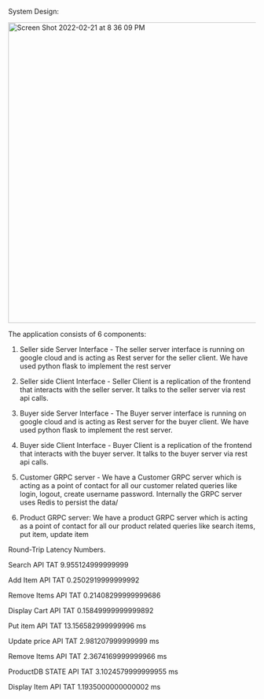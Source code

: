 System Design:

<img width="611" alt="Screen Shot 2022-02-21 at 8 36 09 PM" src="https://user-images.githubusercontent.com/26001477/155058564-629b43a2-9b9e-4303-9fd2-5aaa85f18f77.png">


The application consists of 6 components:

1. Seller side Server Interface -  The seller server interface is running on google cloud and is acting as Rest server for the seller client. We have used python flask to implement the rest server


2. Seller side Client Interface - Seller Client is a replication of the frontend that interacts with the seller server. It talks to the seller server via rest api calls. 

3. Buyer side Server Interface - The Buyer server interface is running on google cloud and is acting as Rest server for the buyer client. We have used python flask to implement the rest server. 

4. Buyer side Client Interface - Buyer Client is a replication of the frontend that interacts with the buyer server. It talks to the buyer server via rest api calls. 

5. Customer GRPC server -  We have a Customer GRPC server which is acting as a point of contact for all our customer related queries like login, logout, create username password. Internally the GRPC server uses Redis to persist the data/

6. Product GRPC server: We have a product GRPC server which is acting as a point of contact for all our product related queries like search items, put item, update item


Round-Trip Latency Numbers.

<!-- Buyer Client-Server integrations round-trip latency numbers -->

Search API TAT 9.955124999999999

Add Item API TAT 0.2502919999999992

Remove Items API TAT 0.21408299999999686

Display Cart API TAT 0.15849999999999892


<!-- Seller Client-Server integrations round-trip latency numbers -->

Put item API TAT 13.156582999999996 ms

Update price API TAT 2.981207999999999 ms

Remove Items API TAT 2.3674169999999966 ms

ProductDB STATE API TAT 3.1024579999999955 ms

Display Item API TAT 1.1935000000000002 ms
